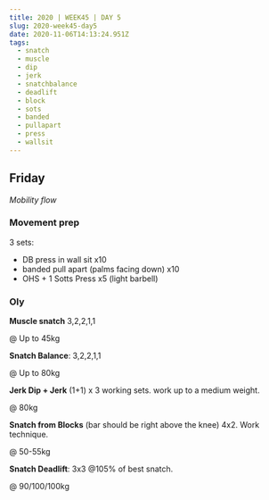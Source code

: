 ```yaml
---
title: 2020 | WEEK45 | DAY 5
slug: 2020-week45-day5
date: 2020-11-06T14:13:24.951Z
tags:
  - snatch
  - muscle
  - dip
  - jerk
  - snatchbalance
  - deadlift
  - block
  - sots
  - banded
  - pullapart
  - press
  - wallsit
---
```

## Friday

*Mobility flow*

### Movement prep

3 sets:

* DB press in wall sit x10
* banded pull apart (palms facing down) x10
* OHS + 1 Sotts Press x5 (light barbell)

### Oly

**Muscle snatch** 3,2,2,1,1

@ Up to 45kg

**Snatch Balance**: 3,2,2,1,1

@ Up to 80kg

**Jerk Dip + Jerk** (1+1) x 3 working sets. work up to a medium weight.

@ 80kg

**Snatch from Blocks** (bar should be right above the knee) 4x2. Work technique.

@ 50-55kg

**Snatch Deadlift**: 3x3 @105% of best snatch.

@ 90/100/100kg